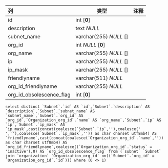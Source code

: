 | 列                       | 类型                   | 注释 |
| :----------------------- | ---------------------- | ---- |
| id                       | int [**0**]            |      |
| description              | text *NULL*            |      |
| subnet_name              | varchar(255) *NULL* [] |      |
| org_id                   | int *NULL* [**0**]     |      |
| org_name                 | varchar(255) *NULL* [] |      |
| ip                       | varchar(255) *NULL* [] |      |
| ip_mask                  | varchar(255) *NULL* [] |      |
| friendlyname             | varchar(511) *NULL*    |      |
| org_id_friendlyname      | varchar(255) *NULL*    |      |
| org_id_obsolescence_flag | int [**0**]            |      |

```
select distinct `Subnet`.`id` AS `id`,`Subnet`.`description` AS `description`,`Subnet`.`subnet_name` AS `subnet_name`,`Subnet`.`org_id` AS `org_id`,`Organization_org_id`.`name` AS `org_name`,`Subnet`.`ip` AS `ip`,`Subnet`.`ip_mask` AS `ip_mask`,cast(concat(coalesce(`Subnet`.`ip`,''),coalesce(' ',''),coalesce(`Subnet`.`ip_mask`,'')) as char charset utf8mb4) AS `friendlyname`,cast(concat(coalesce(`Organization_org_id`.`name`,'')) as char charset utf8mb4) AS `org_id_friendlyname`,coalesce((`Organization_org_id`.`status` = 'inactive'),0) AS `org_id_obsolescence_flag` from (`subnet` `Subnet` join `organization` `Organization_org_id` on((`Subnet`.`org_id` = `Organization_org_id`.`id`))) where (0 <> 1)
```

